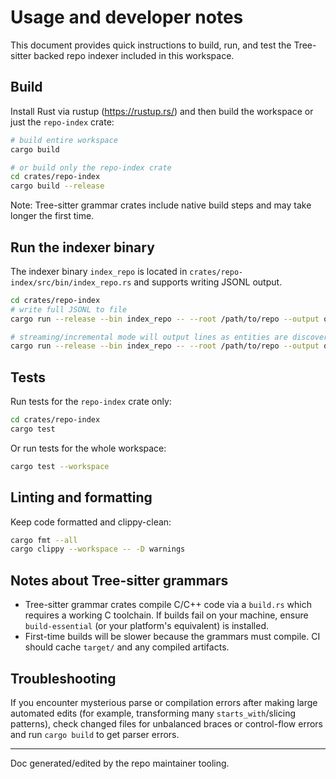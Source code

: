 # Usage and developer notes

This document provides quick instructions to build, run, and test the Tree-sitter backed repo indexer included in this workspace.

## Build

Install Rust via rustup (https://rustup.rs/) and then build the workspace or just the `repo-index` crate:

```bash
# build entire workspace
cargo build

# or build only the repo-index crate
cd crates/repo-index
cargo build --release
```

Note: Tree-sitter grammar crates include native build steps and may take longer the first time.

## Run the indexer binary

The indexer binary `index_repo` is located in `crates/repo-index/src/bin/index_repo.rs` and supports writing JSONL output.

```bash
cd crates/repo-index
# write full JSONL to file
cargo run --release --bin index_repo -- --root /path/to/repo --output out.jsonl

# streaming/incremental mode will output lines as entities are discovered
cargo run --release --bin index_repo -- --root /path/to/repo --output out.jsonl --incremental
```

## Tests

Run tests for the `repo-index` crate only:

```bash
cd crates/repo-index
cargo test
```

Or run tests for the whole workspace:

```bash
cargo test --workspace
```

## Linting and formatting

Keep code formatted and clippy-clean:

```bash
cargo fmt --all
cargo clippy --workspace -- -D warnings
```

## Notes about Tree-sitter grammars

- Tree-sitter grammar crates compile C/C++ code via a `build.rs` which requires a working C toolchain. If builds fail on your machine, ensure `build-essential` (or your platform's equivalent) is installed.
- First-time builds will be slower because the grammars must compile. CI should cache `target/` and any compiled artifacts.

## Troubleshooting

If you encounter mysterious parse or compilation errors after making large automated edits (for example, transforming many `starts_with`/slicing patterns), check changed files for unbalanced braces or control-flow errors and run `cargo build` to get parser errors.

---

Doc generated/edited by the repo maintainer tooling.
